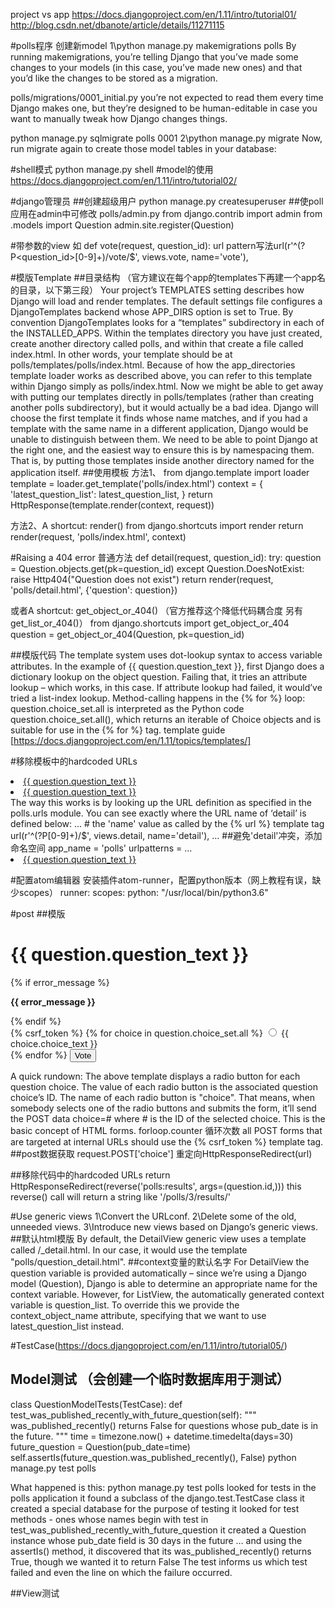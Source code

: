 project vs app
https://docs.djangoproject.com/en/1.11/intro/tutorial01/
http://blog.csdn.net/dbanote/article/details/11271115

#polls程序 创建新model
1\python manage.py makemigrations polls
By running makemigrations, you’re telling Django that you’ve made some changes to your models (in this case, you’ve made new ones) and that you’d like the changes to be stored as a migration.

polls/migrations/0001_initial.py
you’re not expected to read them every time Django makes one, but they’re designed to be human-editable in case you want to manually tweak how Django changes things.


python manage.py sqlmigrate polls 0001
2\python manage.py migrate
Now, run migrate again to create those model tables in your database:

#shell模式
python manage.py shell
#model的使用
https://docs.djangoproject.com/en/1.11/intro/tutorial02/

#django管理员
##创建超级用户
python manage.py createsuperuser
##使poll应用在admin中可修改
polls/admin.py
from django.contrib import admin
from .models import Question
admin.site.register(Question)

#带参数的view
如 def vote(request, question_id):
url pattern写法url(r'^(?P<question_id>[0-9]+)/vote/$', views.vote, name='vote'),

#模版Template
##目录结构 （官方建议在每个app的templates下再建一个app名的目录，以下第三段）
Your project’s TEMPLATES setting describes how Django will load and render templates. The default settings file configures a DjangoTemplates backend whose APP_DIRS option is set to True. By convention DjangoTemplates looks for a “templates” subdirectory in each of the INSTALLED_APPS.
Within the templates directory you have just created, create another directory called polls, and within that create a file called index.html. In other words, your template should be at polls/templates/polls/index.html. Because of how the app_directories template loader works as described above, you can refer to this template within Django simply as polls/index.html.
Now we might be able to get away with putting our templates directly in polls/templates (rather than creating another polls subdirectory), but it would actually be a bad idea. Django will choose the first template it finds whose name matches, and if you had a template with the same name in a different application, Django would be unable to distinguish between them. We need to be able to point Django at the right one, and the easiest way to ensure this is by namespacing them. That is, by putting those templates inside another directory named for the application itself.
##使用模板
方法1、
from django.template import loader
template = loader.get_template('polls/index.html')
context = {
'latest_question_list': latest_question_list,
}
return HttpResponse(template.render(context, request))

方法2、A shortcut: render()
from django.shortcuts import render
return render(request, 'polls/index.html', context)


#Raising a 404 error
普通方法
def detail(request, question_id):
try:
question = Question.objects.get(pk=question_id)
except Question.DoesNotExist:
raise Http404("Question does not exist")
return render(request, 'polls/detail.html', {'question': question})

或者A shortcut: get_object_or_404() （官方推荐这个降低代码耦合度  另有get_list_or_404()）
from django.shortcuts import get_object_or_404
question = get_object_or_404(Question, pk=question_id)

##模版代码
The template system uses dot-lookup syntax to access variable attributes. In the example of {{ question.question_text }}, first Django does a dictionary lookup on the object question. Failing that, it tries an attribute lookup – which works, in this case. If attribute lookup had failed, it would’ve tried a list-index lookup.
Method-calling happens in the {% for %} loop: question.choice_set.all is interpreted as the Python code question.choice_set.all(), which returns an iterable of Choice objects and is suitable for use in the {% for %} tag.
template guide [https://docs.djangoproject.com/en/1.11/topics/templates/]

#移除模板中的hardcoded URLs
<li><a href="/polls/{{ question.id }}/">{{ question.question_text }}</a></li>
<li><a href="{% url 'detail' question.id %}">{{ question.question_text }}</a></li>
The way this works is by looking up the URL definition as specified in the polls.urls module. You can see exactly where the URL name of ‘detail’ is defined below:
...
# the 'name' value as called by the {% url %} template tag
url(r'^(?P<question_id>[0-9]+)/$', views.detail, name='detail'),
...
##避免'detail'冲突，添加命名空间
app_name = 'polls'
urlpatterns = ...
<li><a href="{% url 'polls:detail' question.id %}">{{ question.question_text }}</a></li>

#配置atom编辑器
安装插件atom-runner，配置python版本（网上教程有误，缺少scopes）
runner:
  scopes:
    python: "/usr/local/bin/python3.6"

#post
##模版
<h1>{{ question.question_text }}</h1>
{% if error_message %}<p><strong>{{ error_message }}</strong></p>{% endif %}
<form action="{% url 'polls:vote' question.id %}" method="post">
{% csrf_token %}
{% for choice in question.choice_set.all %}
    <input type="radio" name="choice" id="choice{{ forloop.counter }}" value="{{ choice.id }}" />
    <label for="choice{{ forloop.counter }}">{{ choice.choice_text }}</label><br />
{% endfor %}
<input type="submit" value="Vote" />
</form>

A quick rundown:
The above template displays a radio button for each question choice. The value of each radio button is the associated question choice’s ID. The name of each radio button is "choice". That means, when somebody selects one of the radio buttons and submits the form, it’ll send the POST data choice=# where # is the ID of the selected choice. This is the basic concept of HTML forms.
forloop.counter 循环次数
all POST forms that are targeted at internal URLs should use the {% csrf_token %} template tag.
##post数据获取
request.POST['choice']
重定向HttpResponseRedirect(url)

##移除代码中的hardcoded URLs
 return HttpResponseRedirect(reverse('polls:results', args=(question.id,)))
 this reverse() call will return a string like '/polls/3/results/'

 #Use generic views
 1\Convert the URLconf.
 2\Delete some of the old, unneeded views.
 3\Introduce new views based on Django’s generic views.
 ##默认html模版
 By default, the DetailView generic view uses a template called <app name>/<model name>_detail.html. In our case, it would use the template "polls/question_detail.html".
 ##context变量的默认名字
 For DetailView the question variable is provided automatically – since we’re using a Django model (Question), Django is able to determine an appropriate name for the context variable. However, for ListView, the automatically generated context variable is question_list. To override this we provide the context_object_name attribute, specifying that we want to use latest_question_list instead.

 #TestCase(https://docs.djangoproject.com/en/1.11/intro/tutorial05/)
 ## Model测试 （会创建一个临时数据库用于测试）
 class QuestionModelTests(TestCase):
    def test_was_published_recently_with_future_question(self):
        """
        was_published_recently() returns False for questions whose pub_date
        is in the future.
        """
        time = timezone.now() + datetime.timedelta(days=30)
        future_question = Question(pub_date=time)
        self.assertIs(future_question.was_published_recently(), False)
python manage.py test polls

What happened is this:
python manage.py test polls looked for tests in the polls application
it found a subclass of the django.test.TestCase class
it created a special database for the purpose of testing
it looked for test methods - ones whose names begin with test
in test_was_published_recently_with_future_question it created a Question instance whose pub_date field is 30 days in the future
… and using the assertIs() method, it discovered that its was_published_recently() returns True, though we wanted it to return False
The test informs us which test failed and even the line on which the failure occurred.

##View测试
